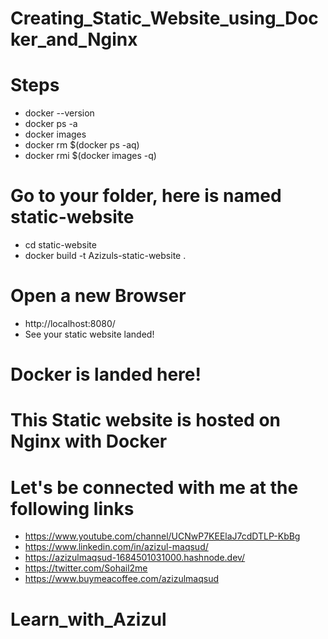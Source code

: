 # Creating_Static_Website_using_Docker_and_Nginx
# Steps
- docker --version
- docker ps -a
- docker images
- docker rm $(docker ps -aq)
- docker rmi $(docker images -q)
# Go to your folder, here is named static-website
- cd static-website
- docker build -t Azizuls-static-website .
# Open a new Browser
- http://localhost:8080/
- See your static website landed! 
# Docker is landed here!
# This Static website is hosted on Nginx with Docker
# Let's be connected with me at the following links
 
- https://www.youtube.com/channel/UCNwP7KEElaJ7cdDTLP-KbBg
- https://www.linkedin.com/in/azizul-maqsud/
- https://azizulmaqsud-1684501031000.hashnode.dev/
- https://twitter.com/Sohail2me
- https://www.buymeacoffee.com/azizulmaqsud

# Learn_with_Azizul
